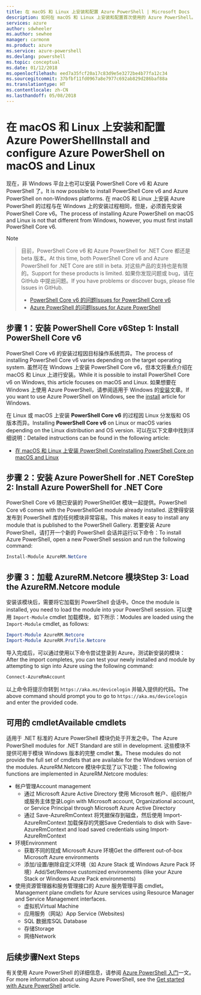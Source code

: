 ```yaml
---
title: 在 macOS 和 Linux 上安装和配置 Azure PowerShell | Microsoft Docs
description: 如何在 macOS 和 Linux 上安装和配置首次使用的 Azure PowerShell。
services: azure
author: sdwheeler
ms.author: sewhee
manager: carmonm
ms.product: azure
ms.service: azure-powershell
ms.devlang: powershell
ms.topic: conceptual
ms.date: 01/12/2018
ms.openlocfilehash: eed7a35fcf20a17c83d9e5e3272be4b77fa12c34
ms.sourcegitcommit: 37bfbf11fd0967a8e7977c692ab829d286baf88a
ms.translationtype: HT
ms.contentlocale: zh-CN
ms.lasthandoff: 05/08/2018
---
```

# <a name="install-and-configure-azure-powershell-on-macos-and-linux"></a><span data-ttu-id="cee3f-103">在 macOS 和 Linux 上安装和配置 Azure PowerShell</span><span class="sxs-lookup"><span data-stu-id="cee3f-103">Install and configure Azure PowerShell on macOS and Linux</span></span>

<span data-ttu-id="cee3f-104">现在，非 Windows 平台上也可以安装 PowerShell Core v6 和 Azure PowerShell 了。</span><span class="sxs-lookup"><span data-stu-id="cee3f-104">It is now possible to install PowerShell Core v6 and Azure PowerShell on non-Windows platforms.</span></span>
<span data-ttu-id="cee3f-105">在 macOS 和 Linux 上安装 Azure PowerShell 的过程与在 Windows 上的安装过程相同，但是，必须首先安装 PowerShell Core v6。</span><span class="sxs-lookup"><span data-stu-id="cee3f-105">The process of installing Azure PowerShell on macOS and Linux is not that different from Windows, however, you must first install PowerShell Core v6.</span></span>

> [!NOTE]

> <span data-ttu-id="cee3f-106">目前，PowerShell Core v6 和 Azure PowerShell for .NET Core 都还是 beta 版本。</span><span class="sxs-lookup"><span data-stu-id="cee3f-106">At this time, both PowerShell Core v6 and Azure PowerShell for .NET Core are still in beta.</span></span>
> <span data-ttu-id="cee3f-107">对这些产品的支持也是有限的。</span><span class="sxs-lookup"><span data-stu-id="cee3f-107">Support for these products is limited.</span></span> <span data-ttu-id="cee3f-108">如果你发现问题或 bug，请在 GitHub 中提出问题。</span><span class="sxs-lookup"><span data-stu-id="cee3f-108">If you have problems or discover bugs, please file Issues in GitHub.</span></span>
>
> * [<span data-ttu-id="cee3f-109">PowerShell Core v6 的问题</span><span class="sxs-lookup"><span data-stu-id="cee3f-109">Issues for PowerShell Core v6</span></span>](https://github.com/PowerShell/PowerShell/issues)
> * [<span data-ttu-id="cee3f-110">Azure PowerShell 的问题</span><span class="sxs-lookup"><span data-stu-id="cee3f-110">Issues for Azure PowerShell</span></span>](https://github.com/azure/azure-docs-powershell/issues)

## <a name="step-1-install-powershell-core-v6"></a><span data-ttu-id="cee3f-111">步骤 1：安装 PowerShell Core v6</span><span class="sxs-lookup"><span data-stu-id="cee3f-111">Step 1: Install PowerShell Core v6</span></span>

<span data-ttu-id="cee3f-112">PowerShell Core v6 的安装过程因目标操作系统而异。</span><span class="sxs-lookup"><span data-stu-id="cee3f-112">The process of installing PowerShell Core v6 varies depending on the target operating system.</span></span>
<span data-ttu-id="cee3f-113">虽然可在 Windows 上安装 PowerShell Core v6，但本文将重点介绍在 macOS 和 Linux 上进行安装。</span><span class="sxs-lookup"><span data-stu-id="cee3f-113">While it is possible to install PowerShell Core v6 on Windows, this article focuses on macOS and Linux.</span></span> <span data-ttu-id="cee3f-114">如果想要在 Windows 上使用 Azure PowerShell，请参阅适用于 Windows 的[安装](./install-azurerm-ps.md)文章。</span><span class="sxs-lookup"><span data-stu-id="cee3f-114">If you want to use Azure PowerShell on Windows, see the [install](./install-azurerm-ps.md) article for Windows.</span></span>

<span data-ttu-id="cee3f-115">在 Linux 或 macOS 上安装 **PowerShell Core v6** 的过程因 Linux 分发版和 OS 版本而异。</span><span class="sxs-lookup"><span data-stu-id="cee3f-115">Installing **PowerShell Core v6** on Linux or macOS varies depending on the Linux distribution and OS version.</span></span>
<span data-ttu-id="cee3f-116">可以在以下文章中找到详细说明：</span><span class="sxs-lookup"><span data-stu-id="cee3f-116">Detailed instructions can be found in the following article:</span></span>

- [<span data-ttu-id="cee3f-117">在 macOS 和 Linux 上安装 PowerShell Core</span><span class="sxs-lookup"><span data-stu-id="cee3f-117">Installing PowerShell Core on macOS and Linux</span></span>](/powershell/scripting/setup/installing-powershell-core-on-macos-and-linux)

## <a name="step-2-install-azure-powershell-for-net-core"></a><span data-ttu-id="cee3f-118">步骤 2：安装 Azure PowerShell for .NET Core</span><span class="sxs-lookup"><span data-stu-id="cee3f-118">Step 2: Install Azure PowerShell for .NET Core</span></span>

<span data-ttu-id="cee3f-119">PowerShell Core v6 随已安装的 PowerShellGet 模块一起提供。</span><span class="sxs-lookup"><span data-stu-id="cee3f-119">PowerShell Core v6 comes with the PowerShellGet module already installed.</span></span> <span data-ttu-id="cee3f-120">这使得安装发布到 PowerShell 库的任何模块非常容易。</span><span class="sxs-lookup"><span data-stu-id="cee3f-120">This makes it easy to install any module that is published to the PowerShell Gallery.</span></span> <span data-ttu-id="cee3f-121">若要安装 Azure PowerShell，请打开一个新的 PowerShell 会话并运行以下命令：</span><span class="sxs-lookup"><span data-stu-id="cee3f-121">To install Azure PowerShell, open a new PowerShell session and run the following command:</span></span>

```powershell
Install-Module AzureRM.NetCore
```

## <a name="step-3-load-the-azurermnetcore-module"></a><span data-ttu-id="cee3f-122">步骤 3：加载 AzureRM.Netcore 模块</span><span class="sxs-lookup"><span data-stu-id="cee3f-122">Step 3: Load the AzureRM.Netcore module</span></span>

<span data-ttu-id="cee3f-123">安装该模块后，需要将它加载到 PowerShell 会话中。</span><span class="sxs-lookup"><span data-stu-id="cee3f-123">Once the module is installed, you need to load the module into your PowerShell session.</span></span> <span data-ttu-id="cee3f-124">可以使用 `Import-Module` cmdlet 加载模块，如下所示：</span><span class="sxs-lookup"><span data-stu-id="cee3f-124">Modules are loaded using the `Import-Module` cmdlet, as follows:</span></span>

```powershell
Import-Module AzureRM.Netcore
Import-Module AzureRM.Profile.Netcore
```

<span data-ttu-id="cee3f-125">导入完成后，可以通过使用以下命令尝试登录到 Azure，测试新安装的模块：</span><span class="sxs-lookup"><span data-stu-id="cee3f-125">After the import completes, you can test your newly installed and module by attempting to sign into Azure using the following command:</span></span>

```powershell
Connect-AzureRmAccount
```

<span data-ttu-id="cee3f-126">以上命令将提示你转到 `https://aka.ms/devicelogin` 并输入提供的代码。</span><span class="sxs-lookup"><span data-stu-id="cee3f-126">The above command should prompt you to go to `https://aka.ms/devicelogin` and enter the provided code.</span></span>

## <a name="available-cmdlets"></a><span data-ttu-id="cee3f-127">可用的 cmdlet</span><span class="sxs-lookup"><span data-stu-id="cee3f-127">Available cmdlets</span></span>

<span data-ttu-id="cee3f-128">适用于 .NET 标准的 Azure PowerShell 模块仍处于开发之中。</span><span class="sxs-lookup"><span data-stu-id="cee3f-128">The Azure PowerShell modules for .NET Standard are still in development.</span></span> <span data-ttu-id="cee3f-129">这些模块不提供可用于模块 Windows 版本的完整 cmdlet 集。</span><span class="sxs-lookup"><span data-stu-id="cee3f-129">These modules do not provide the full set of cmdlets that are available for the Windows version of the modules.</span></span> <span data-ttu-id="cee3f-130">AzureRM.Netcore 模块中实现了以下功能：</span><span class="sxs-lookup"><span data-stu-id="cee3f-130">The following functions are implemented in AzureRM.Netcore modules:</span></span>

* <span data-ttu-id="cee3f-131">帐户管理</span><span class="sxs-lookup"><span data-stu-id="cee3f-131">Account management</span></span>
  - <span data-ttu-id="cee3f-132">通过 Microsoft Azure Active Directory 使用 Microsoft 帐户、组织帐户或服务主体登录</span><span class="sxs-lookup"><span data-stu-id="cee3f-132">Login with Microsoft account, Organizational account, or Service Principal through Microsoft Azure Active Directory</span></span>
  - <span data-ttu-id="cee3f-133">通过 Save-AzureRmContext 将凭据保存到磁盘，然后使用 Import-AzureRmContext 加载保存的凭据</span><span class="sxs-lookup"><span data-stu-id="cee3f-133">Save Credentials to disk with Save-AzureRmContext and load saved credentials using Import-AzureRmContext</span></span>
* <span data-ttu-id="cee3f-134">环境</span><span class="sxs-lookup"><span data-stu-id="cee3f-134">Environment</span></span>
  - <span data-ttu-id="cee3f-135">获取不同的现成 Microsoft Azure 环境</span><span class="sxs-lookup"><span data-stu-id="cee3f-135">Get the different out-of-box Microsoft Azure environments</span></span>
  - <span data-ttu-id="cee3f-136">添加/设置/删除自定义环境（如 Azure Stack 或 Windows Azure Pack 环境）</span><span class="sxs-lookup"><span data-stu-id="cee3f-136">Add/Set/Remove customized environments (like your Azure Stack or Windows Azure Pack environments)</span></span>
* <span data-ttu-id="cee3f-137">使用资源管理器和服务管理接口的 Azure 服务管理平面 cmdlet。</span><span class="sxs-lookup"><span data-stu-id="cee3f-137">Management plane cmdlets for Azure services using Resource Manager and Service Management interfaces.</span></span>
  - <span data-ttu-id="cee3f-138">虚拟机</span><span class="sxs-lookup"><span data-stu-id="cee3f-138">Virtual Machine</span></span>
  - <span data-ttu-id="cee3f-139">应用服务（网站）</span><span class="sxs-lookup"><span data-stu-id="cee3f-139">App Service (Websites)</span></span>
  - <span data-ttu-id="cee3f-140">SQL 数据库</span><span class="sxs-lookup"><span data-stu-id="cee3f-140">SQL Database</span></span>
  - <span data-ttu-id="cee3f-141">存储</span><span class="sxs-lookup"><span data-stu-id="cee3f-141">Storage</span></span>
  - <span data-ttu-id="cee3f-142">网络</span><span class="sxs-lookup"><span data-stu-id="cee3f-142">Network</span></span>

## <a name="next-steps"></a><span data-ttu-id="cee3f-143">后续步骤</span><span class="sxs-lookup"><span data-stu-id="cee3f-143">Next Steps</span></span>

<span data-ttu-id="cee3f-144">有关使用 Azure PowerShell 的详细信息，请参阅 [Azure PowerShell 入门](get-started-azureps.md)一文。</span><span class="sxs-lookup"><span data-stu-id="cee3f-144">For more information about using Azure PowerShell, see the [Get started with Azure PowerShell](get-started-azureps.md) article.</span></span>
